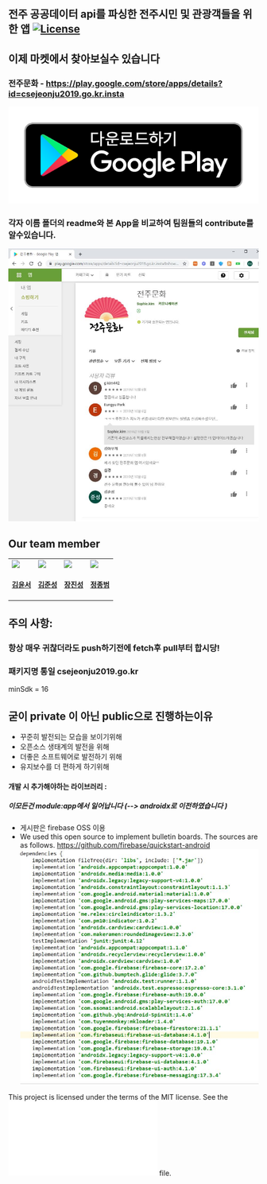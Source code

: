 ## 전주 공공데이터 api를 파싱한 전주시민 및 관광객들을 위한 앱 [![License](https://img.shields.io/badge/license-MIT-green.svg?style=flat)](https://github.com/SophieYoonseo/Jeonju_culturallife/blob/master/LICENSE.md)

## 이제 마켓에서 찾아보실수 있습니다
### 전주문화  - https://play.google.com/store/apps/details?id=csejeonju2019.go.kr.insta
![badge](./Etc/badge.png)

### 각자 이름 폴더의 readme와 본 App을 비교하여 팀원들의 contribute를 알수있습니다.


 ![store](./Etc/store.JPG)
## Our team member
<table id='team'>
 <tr>
  <td id='김윤서'>
   <a href = 'https://github.com/SophieYoonseo'>
    <img src='https://github.com/SophieYoonseo.png?size=420'>
   </a>
   <h4 align='center'><a href = 'https://github.com/SophieYoonseo'>김윤서</a>
   </h4>
  </td>
  <td id='김준성'>
   <a href = 'https://github.com/saechimdaeki'>
    <img src='https://github.com/saechimdaeki.png?size=420'>
   </a>
   <h4 align='center'><a href = 'https://github.com/saechimdaeki'>김준성</a>
   </h4>
  </td>
  <td id='장진성'>
   <a href = 'https://github.com/ijin1322'>
    <img src='https://github.com/ijin1322.png?size=420'>
   </a>
   <h4 align='center'><a href = 'https://github.com/ijin1322'>장진성</a>
   </h4>
  </td>
  <td id='정종범'>
   <a href = 'https://github.com/jjongbumeee'>
    <img src='https://github.com/jjongbumeee.png?size=10'>
   </a>
   <h4 align='center'><a href = 'https://github.com/jjongbumeee'>정종범</a>
   </h4>
  </td>
 </tr>
</table>
 
## 주의 사항: 
 ### 항상 매우 귀찮더라도 push하기전에 fetch후 pull부터 합시당! 
   

### 패키지명 통일 csejeonju2019.go.kr

minSdk = 16
## 굳이 private 이 아닌 public으로 진행하는이유 
- 꾸준히 발전되는 모습을 보이기위해
- 오픈소스 생태계의 발전을 위해 
- 더좋은 소프트웨어로 발전하기 위해 
- 유지보수를 더 편하게 하기위해 


#### 개발 시 추가해야하는 라이브러리  :
##### 이모든건 module:app에서 일어납니다 (--> androidx로 이전하였습니다 )
- 게시판은 firebase OSS 이용
- We used this open source to implement bulletin boards. The sources are as follows. https://github.com/firebase/quickstart-android  
![gogglemap](./Etc/depen.JPG)


This project is licensed under the terms of the MIT license. See the ![LICENSE](LICENSE.md) file.

 






